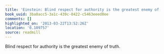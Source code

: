 ```yaml
---
title: 'Einstein: Blind respect for authority is the greatest enemy of truth.'
book_uuid: 3ba0acc5-3a1c-439c-8422-c5463eeed8ee
comments: []
highlighted_on: '2013-03-22T13:52:26Z'
location: '0.109757'
source: readmill
---
```


Blind respect for authority is the greatest enemy of truth.